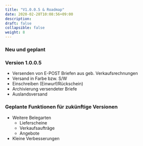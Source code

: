 ```yaml
---
title: "V1.0.0.5 & Roadmap"
date: 2020-02-28T10:08:56+09:00
description: 
draft: false
collapsible: false
weight: 8
---
```


### Neu und geplant

### Version 1.0.0.5
- Versenden von E-POST Briefen aus geb. Verkaufsrechnungen
- Versand in Farbe bzw. S/W
- Einschreiben (Einwurf/Rückschein)
- Archivierung versendeter Briefe
- Auslandsversand

### Geplante Funktionen für zukünftige Versionen
- Weitere Belegarten
    - Lieferscheine
    - Verkaufsaufträge
    - Angebote
- Kleine Verbesserungen

